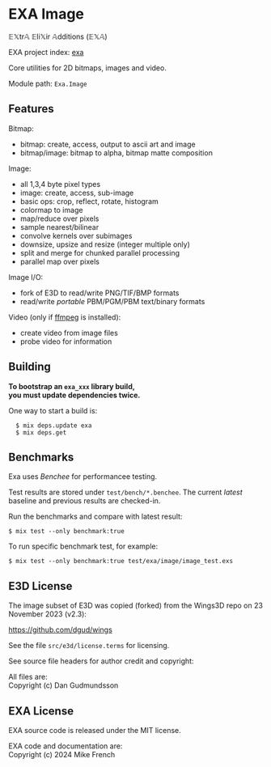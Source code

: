 # EXA Image

𝔼𝕏tr𝔸 𝔼li𝕏ir 𝔸dditions (𝔼𝕏𝔸)

EXA project index: [exa](https://github.com/red-jade/exa)

Core utilities for 2D bitmaps, images and video.

Module path: `Exa.Image`

## Features

Bitmap:

- bitmap: create, access, output to ascii art and image
- bitmap/image: bitmap to alpha, bitmap matte composition

Image:

- all 1,3,4 byte pixel types
- image: create, access, sub-image
- basic ops: crop, reflect, rotate, histogram
- colormap to image
- map/reduce over pixels
- sample nearest/bilinear
- convolve kernels over subimages
- downsize, upsize and resize (integer multiple only)
- split and merge for chunked parallel processing
- parallel map over pixels 

Image I/O:
- fork of E3D to read/write PNG/TIF/BMP formats
- read/write _portable_ PBM/PGM/PBM text/binary formats

Video (only if [ffmpeg](https://ffmpeg.org/download.html) is installed):
- create video from image files
- probe video for information

## Building

**To bootstrap an `exa_xxx` library build,**<br>
**you must update dependencies twice.**

One way to start a build is:
```
  $ mix deps.update exa
  $ mix deps.get
```

## Benchmarks

Exa uses _Benchee_ for performancee testing.

Test results are stored under `test/bench/*.benchee`.
The current _latest_ baseline and previous results are checked-in.

Run the benchmarks and compare with latest result:

`$ mix test --only benchmark:true`

To run specific benchmark test, for example:

`$ mix test --only benchmark:true test/exa/image/image_test.exs`

## E3D License

The image subset of E3D was copied (forked) 
from the Wings3D repo on 23 November 2023 (v2.3):

https://github.com/dgud/wings

See the file `src/e3d/license.terms` for licensing.

See source file headers for author credit and copyright:

All files are:<br>
Copyright (c) Dan Gudmundsson

## EXA License

EXA source code is released under the MIT license.

EXA code and documentation are:<br>
Copyright (c) 2024 Mike French
